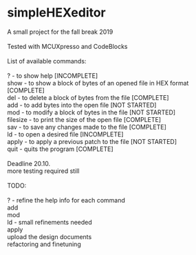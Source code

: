 # simpleHEXeditor
A small project for the fall break 2019
<br>
<br>
Tested with MCUXpresso and CodeBlocks
<br>
<br>
List of available commands:
<br>
<br>
?        - to show help [INCOMPLETE]<br>
show     - to show a block of bytes of an opened file in HEX format [COMPLETE]<br>
del      - to delete a block of bytes from the file [COMPLETE]<br>
add      - to add bytes into the open file [NOT STARTED]<br>
mod      - to modify a block of bytes in the file [NOT STARTED]<br>
filesize - to print the size of the open file [COMPLETE]<br>
sav      - to save any changes made to the file [COMPLETE]<br>
ld       - to open a desired file [INCOMPLETE]<br>
apply    - to apply a previous patch to the file [NOT STARTED]<br>
quit     - quits the program [COMPLETE]
<br>
<br>
Deadline 20.10.
<br>
more testing required still
<br>
<br>
TODO:
<br>
<br>
?    - refine the help info for each command<br>
add<br>
mod<br>
ld    - small refinements needed<br>
apply<br>
upload the design documents<br>
refactoring and finetuning
